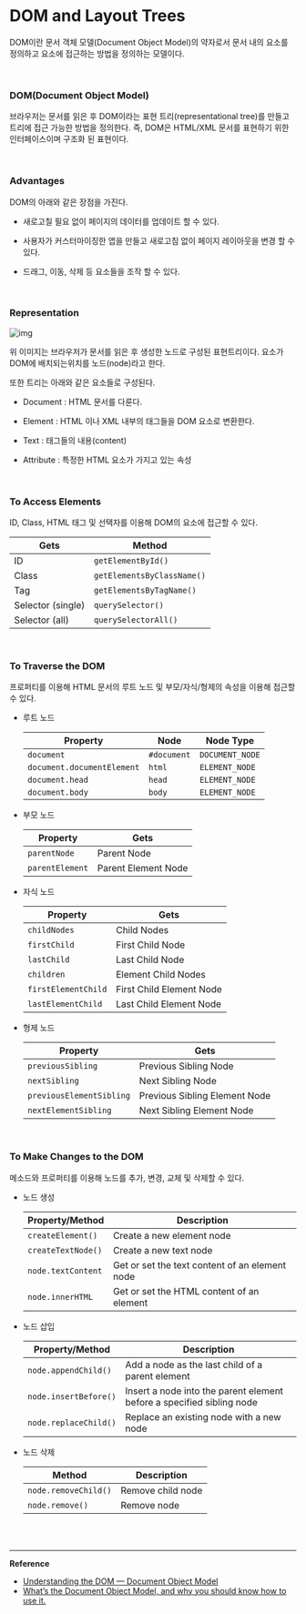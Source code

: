 #  DOM and Layout Trees

DOM이란 문서 객체 모델(Document Object Model)의 약자로서 문서 내의 요소를 정의하고 요소에 접근하는 방법을 정의하는 모델이다.

<br>

### DOM(Document Object Model)

브라우저는 문서를 읽은 후 DOM이라는 표현 트리(representational tree)를 만들고 트리에 접근 가능한 방법을 정의한다. 즉, DOM은 HTML/XML 문서를 표현하기 위한 인터페이스이며 구조화 된 표현이다.

<br>

### Advantages

DOM의 아래와 같은 장점을 가진다.

- 새로고칠 필요 없이 페이지의 데이터를 업데이트 할 수 있다.

- 사용자가 커스터마이징한 앱을 만들고 새로고침 없이 페이지 레이아웃을 변경 할 수 있다.

- 드래그, 이동, 삭제 등 요소들을 조작 할 수 있다.

<br>

### Representation

![img](https://cdn-media-1.freecodecamp.org/images/3n6SPcMH0mmG6cFeB3SJBEA-9Yyfgp3xYZ7u)

위 이미지는 브라우저가 문서를 읽은 후 생성한 노드로 구성된 표현트리이다. 요소가 DOM에 배치되는위치를 노드(node)라고 한다.

또한 트리는 아래와 같은 요소들로 구성된다.

- Document : HTML 문서를 다룬다.

- Element : HTML 이나 XML 내부의 태그들을 DOM 요소로 변환한다.

- Text : 태그들의 내용(content)

- Attribute : 특정한 HTML 요소가 가지고 있는 속성

<br>

### To Access Elements

ID, Class, HTML 태그 및 선택자를 이용해 DOM의 요소에 접근할 수 있다.

| Gets              | Method                     |
| ----------------- | -------------------------- |
| ID                | `getElementById()`         |
| Class             | `getElementsByClassName()` |
| Tag               | `getElementsByTagName()`   |
| Selector (single) | `querySelector()`          |
| Selector (all)    | `querySelectorAll()`       |

<br>

### To Traverse the DOM

프로퍼티를 이용해 HTML 문서의 루트 노드 및 부모/자식/형제의 속성을 이용해 접근할 수 있다.

- 루트 노드

  | Property                   | Node        | Node Type       |
  | -------------------------- | ----------- | --------------- |
  | `document`                 | `#document` | `DOCUMENT_NODE` |
  | `document.documentElement` | `html`      | `ELEMENT_NODE`  |
  | `document.head`            | `head`      | `ELEMENT_NODE`  |
  | `document.body`            | `body`      | `ELEMENT_NODE`  |

- 부모 노드

  | Property        | Gets                |
  | --------------- | ------------------- |
  | `parentNode`    | Parent Node         |
  | `parentElement` | Parent Element Node |

- 자식 노드

  | Property            | Gets                     |
  | ------------------- | ------------------------ |
  | `childNodes`        | Child Nodes              |
  | `firstChild`        | First Child Node         |
  | `lastChild`         | Last Child Node          |
  | `children`          | Element Child Nodes      |
  | `firstElementChild` | First Child Element Node |
  | `lastElementChild`  | Last Child Element Node  |

- 형제 노드

  | Property                 | Gets                          |
  | ------------------------ | ----------------------------- |
  | `previousSibling`        | Previous Sibling Node         |
  | `nextSibling`            | Next Sibling Node             |
  | `previousElementSibling` | Previous Sibling Element Node |
  | `nextElementSibling`     | Next Sibling Element Node     |

<br>

### To Make Changes to the DOM

메소드와 프로퍼티를 이용해 노드를 추가, 변경, 교체 및 삭제할 수 있다.

- 노드 생성

  | Property/Method    | Description                                    |
  | ------------------ | ---------------------------------------------- |
  | `createElement()`  | Create a new element node                      |
  | `createTextNode()` | Create a new text node                         |
  | `node.textContent` | Get or set the text content of an element node |
  | `node.innerHTML`   | Get or set the HTML content of an element      |

- 노드 삽입

  | Property/Method       | Description                                                  |
  | --------------------- | ------------------------------------------------------------ |
  | `node.appendChild()`  | Add a node as the last child of a parent element             |
  | `node.insertBefore()` | Insert a node into the parent element before a specified sibling node |
  | `node.replaceChild()` | Replace an existing node with a new node                     |

- 노드 삭제

  | Method               | Description       |
  | -------------------- | ----------------- |
  | `node.removeChild()` | Remove child node |
  | `node.remove()`      | Remove node       |

<br>

<br>


------

**Reference**

- [Understanding the DOM — Document Object Model](https://www.digitalocean.com/community/tutorial_series/understanding-the-dom-document-object-model)
- [What’s the Document Object Model, and why you should know how to use it.](https://www.freecodecamp.org/news/whats-the-document-object-model-and-why-you-should-know-how-to-use-it-1a2d0bc5429d/)
